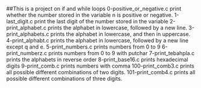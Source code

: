 ##This is a project on if and while loops
0-positive_or_negative.c print whether the number stored in the variable n is positive or negative.
1-last_digit.c print the last digit of the number stored in the variable
2-print_alphabet.c prints the alphabet in lowercase, followed by a new line.
3-print_alphabets.c prints the alphabet in lowercase, and then in uppercase.
4-print_alphabt.c prints the alphabet in lowercase, followed by a new line except q and e.
5-print_numbers.c prints numbers from 0 to 9
6-print_numberz.c prints numbers from 0 to 9 with putchar
7-print_tebahpla.c prints the alphabets in reverse order
8-print_base16.c prints hexadecimal digits
9-print_comb.c prints numbers with comma
100-print_comb3.c prints all possible different combinations of two digits.
101-print_comb4.c prints all possible different combinations of three digits.

